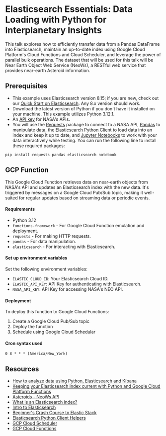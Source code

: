 # Elasticsearch Essentials: Data Loading with Python for Interplanetary Insights
This talk explores how to efficiently transfer data from a Pandas DataFrame into Elasticsearch, maintain an up-to-date index using Google Cloud Platform's Cloud Functions and Cloud Scheduler, and leverage the power of parallel bulk operations. The dataset that will be used for this talk will be Near Earth Object Web Service (NeoWs), a RESTful web service that provides near-earth Asteroid information.

## Prerequisites
- This example uses Elasticsearch version 8.15; if you are new, check out our [Quick Start on Elasticsearch](https://www.elastic.co/guide/en/elasticsearch/reference/current/getting-started.html). Any 8.x version should work.
- Download the latest version of Python if you don't have it installed on your machine. This example utilizes Python 3.12.1.
- An [API key](https://api.nasa.gov) for NASA's APIs.
- You will use the [Requests](https://requests.readthedocs.io/en/latest/) package to connect to a NASA API, [Pandas](https://pandas.pydata.org/) to manipulate data, the [Elasticsearch Python Client](https://www.elastic.co/guide/en/elasticsearch/client/python-api/current/getting-started-python.html) to load data into an index and keep it up to date, and [Jupyter Notebooks](https://jupyter-notebook.readthedocs.io/en/latest/) to work with your data interactively while testing. You can run the following line to install these required packages:

```
pip install requests pandas elasticsearch notebook
```

## GCP Function
This Google Cloud Function retrieves data on near-earth objects from NASA's API and updates an Elasticsearch index with the new data. It's triggered by messages on a Google Cloud Pub/Sub topic, making it well-suited for regular updates based on streaming data or periodic events.

#### Requirements
- Python 3.12
- `functions-framework` - For Google Cloud Function emulation and deployment.
- `requests` - For making HTTP requests.
- `pandas` - For data manipulation.
- `elasticsearch` - For interacting with Elasticsearch.

#### Set up environment variables
Set the following environment variables:
- `ELASTIC_CLOUD_ID`: Your Elasticsearch Cloud ID.
- `ELASTIC_API_KEY`: API Key for authenticating with Elasticsearch.
- `NASA_API_KEY`: API Key for accessing NASA's NEO API.

#### Deployment
To deploy this function to Google Cloud Functions:

1. Create a Google Cloud Pub/Sub topic
2. Deploy the function
3. Schedule using Google Cloud Schedular

#### Cron syntax used
```
0 8 * * * (America/New_York)
```

## Resources
- [How to analyze data using Python, Elasticsearch and Kibana](https://www.elastic.co/search-labs/blog/analyzing-data-using-python-elasticsearch-and-kibana)
- [Keeping your Elasticsearch index current with Python and Google Cloud Platform Functions](https://www.elastic.co/search-labs/blog/keeping-your-elasticsearch-index-current-with-python-and-google-cloud-platform-functions)
- [Asteroids - NeoWs API](https://data.nasa.gov/Space-Science/Asteroids-NeoWs-API/73uw-d9i8/about_data)
- [What is an Elasticsearch index?](https://www.elastic.co/blog/what-is-an-elasticsearch-index)
- [Intro to Elasticsearch](https://www.youtube.com/watch?v=avxqGSPyKOA)
- [Beginner's Crash Course to Elastic Stack](https://www.youtube.com/watch?v=gS_nHTWZEJ8)
- [Elasticsearch Python Client Helpers](https://elasticsearch-py.readthedocs.io/en/v8.2.1/helpers.html)
- [GCP Cloud Scheduler](https://cloud.google.com/scheduler)
- [GCP Cloud Functions](https://cloud.google.com/functions)

